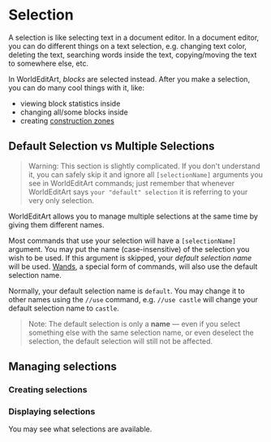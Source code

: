 Selection
=========

A selection is like selecting text in a document editor. In a document editor, you can do different things on a text
selection, e.g. changing text color, deleting the text, searching words inside the text, copying/moving the text to
somewhere else, etc.

In WorldEditArt, _blocks_ are selected instead. After you make a selection, you can do many cool things with it, like:

- viewing block statistics inside
- changing all/some blocks inside
- creating [construction zones](Construction_zone.md)

## Default Selection vs Multiple Selections
> Warning: This section is slightly complicated. If you don't understand it, you can safely skip it and ignore all
  `[selectionName]` arguments you see in WorldEditArt commands; just remember that whenever WorldEditArt says
  `your "default" selection` it is referring to your very only selection.

WorldEditArt allows you to manage multiple selections at the same time by giving them different names.

Most commands that use your selection will have a `[selectionName]` argument. You may put the name (case-insensitive) of
the selection you wish to be used. If this argument is skipped, your _default selection name_ will be used.
[Wands](Wand.md), a special form of commands, will also use the default selection name.

Normally, your default selection name is `default`. You may change it to other names using the `//use` command, e.g.
`//use castle` will change your default selection name to `castle`.

> Note: The default selection is only a **name** &mdash; even if you select something else with the same selection name,
  or even deselect the selection, the default selection will still not be affected.

<!-- TODO: Implement sending selection to another builder -->

## Managing selections
### Creating selections

### Displaying selections
You may see what selections are available.

